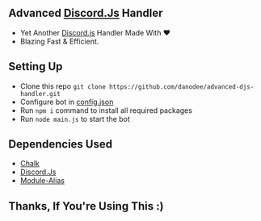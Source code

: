 ## Advanced [Discord.Js](https://www.npmjs.com/package/discord.js) Handler
- Yet Another [Discord.js](https://discord.js.org/) Handler Made With ❤️<br>
- Blazing Fast & Efficient.

## Setting Up

- Clone this repo `git clone https://github.com/danodee/advanced-djs-handler.git`
- Configure bot in [config.json](https://github.com/danodee/advanced-djs-handler/blob/main/src/config/config.json)
- Run `npm i` command to install all required packages
- Run `node main.js` to start the bot

## Dependencies Used
- [Chalk](https://www.npmjs.com/package/chalk)
- [Discord.Js](https://www.npmjs.com/package/discord.js)
- [Module-Alias](https://www.npmjs.com/package/module-alias)
## Thanks, If You're Using This :)
